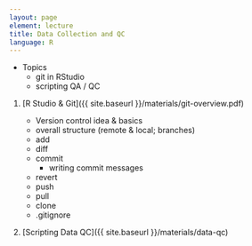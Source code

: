 ```yaml
---
layout: page
element: lecture
title: Data Collection and QC
language: R
---
```


* Topics
  * git in RStudio
  * scripting QA / QC


1. [R Studio & Git]({{ site.baseurl }}/materials/git-overview.pdf)
	- Version control idea & basics
	- overall structure (remote & local; branches)
	- add
	- diff
	- commit
		- writing commit messages
	- revert
	- push
	- pull 
	- clone
	- .gitignore


2. [Scripting Data QC]({{ site.baseurl }}/materials/data-qc)
